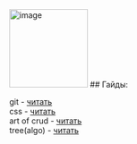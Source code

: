 <img height="140" alt="image" src="https://github.com/user-attachments/assets/25d44544-45f5-4ef1-b30d-548522262ef3" />
## Гайды:

git - [читать](https://github.com/ru51a4/programming-guide/blob/main/git.md)  
css - [читать](https://github.com/ru51a4/programming-guide/blob/main/css.md)  
art of crud - [читать](https://github.com/ru51a4/programming-guide/blob/main/crud.md)  
tree(algo) - [читать](https://github.com/ru51a4/programming-guide/blob/main/tree.md)  
